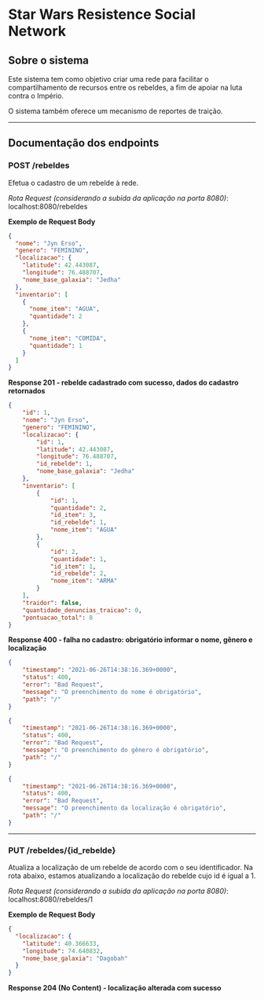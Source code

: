 # Star Wars Resistence Social Network

## Sobre o sistema
Este sistema tem como objetivo criar uma rede para facilitar o compartilhamento de
recursos entre os rebeldes, a fim de apoiar na luta contra o Império.
  
O sistema também oferece um mecanismo de reportes de traição. 
___

## Documentação dos endpoints
 
### POST /rebeldes
Efetua o cadastro de um rebelde à rede.

*Rota Request (considerando a subida da aplicação na porta 8080)*: localhost:8080/rebeldes 

**Exemplo de Request Body**
```json
{
  "nome": "Jyn Erso",
  "genero": "FEMININO",
  "localizacao": {
    "latitude": 42.443087,
    "longitude": 76.488707,
    "nome_base_galaxia": "Jedha"   
  },
  "inventario": [
    {
      "nome_item": "AGUA",
      "quantidade": 2
    },
    {
      "nome_item": "COMIDA",
      "quantidade": 1
    }   
  ]
}
```
**Response 201 - rebelde cadastrado com sucesso, dados do cadastro retornados**
```json
{
    "id": 1,
    "nome": "Jyn Erso",
    "genero": "FEMININO",
    "localizacao": {
        "id": 1,
        "latitude": 42.443087,
        "longitude": 76.488707,
        "id_rebelde": 1,
        "nome_base_galaxia": "Jedha"
    },
    "inventario": [
        {
            "id": 1,
            "quantidade": 2,
            "id_item": 3,
            "id_rebelde": 1,
            "nome_item": "AGUA"
        },
        {
            "id": 2,
            "quantidade": 1,
            "id_item": 1,
            "id_rebelde": 2,
            "nome_item": "ARMA"
        }
    ],
    "traidor": false,
    "quantidade_denuncias_traicao": 0,
    "pontuacao_total": 8
}
```
**Response 400 - falha no cadastro: obrigatório informar o nome, gênero e localização**
```json
{
    "timestamp": "2021-06-26T14:38:16.369+0000",
    "status": 400,
    "error": "Bad Request",
    "message": "O preenchimento do nome é obrigatório",
    "path": "/"
}
```
```json
{
    "timestamp": "2021-06-26T14:38:16.369+0000",
    "status": 400,
    "error": "Bad Request",
    "message": "O preenchimento do gênero é obrigatório",
    "path": "/"
}
```
```json
{
    "timestamp": "2021-06-26T14:38:16.369+0000",
    "status": 400,
    "error": "Bad Request",
    "message": "O preenchimento da localização é obrigatório",
    "path": "/"
}
```
---
### PUT /rebeldes/{id_rebelde}
Atualiza a localização de um rebelde de acordo com o seu identificador. Na rota abaixo,
estamos atualizando a localização do rebelde cujo id é igual a 1.

*Rota Request (considerando a subida da aplicação na porta 8080)*: localhost:8080/rebeldes/1

**Exemplo de Request Body**
```json
{
  "localizacao": {
    "latitude": 40.366633,
    "longitude": 74.640832,
    "nome_base_galaxia": "Dagobah"   
  }
}
```
**Response 204 (No Content) - localização alterada com sucesso**
